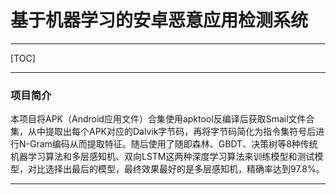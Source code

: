 # 基于机器学习的安卓恶意应用检测系统

------



[TOC]

------

### 项目简介

本项目将APK（Android应用文件）合集使用apktool反编译后获取Smail文件合集，从中提取出每个APK对应的Dalvik字节码，再将字节码简化为指令集符号后进行N-Gram编码从而提取特征。随后使用了随即森林、GBDT、决策树等8种传统机器学习算法和多层感知机、双向LSTM这两种深度学习算法来训练模型和测试模型，对比选择出最后的模型，最终效果最好的是多层感知机，精确率达到97.8%。

------



